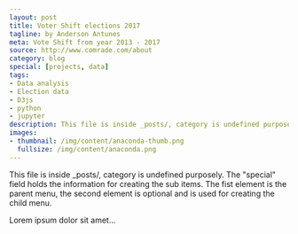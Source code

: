 ```yaml
---
layout: post
title: Voter Shift elections 2017
tagline: by Anderson Antunes
meta: Vote Shift from year 2013 - 2017
source: http://www.comrade.com/about
category: blog
special: [projects, data]
tags:
- Data analysis
- Election data
- D3js
- python
- jupyter
description: This file is inside _posts/, category is undefined purposely. The "special" field holds the information for creating the sub items. The fist element is the parent menu, the second element is optional and is used for creating the child menu. Lorem ipsum dolor sit amet...
images:
- thumbnail: /img/content/anaconda-thumb.png
  fullsize: /img/content/anaconda.png
---
```


This file is inside _posts/, category is undefined purposely.
The "special" field holds the information for creating the sub items. The fist element is the parent menu, the second element is optional and is used for creating the child menu.

Lorem ipsum dolor sit amet...